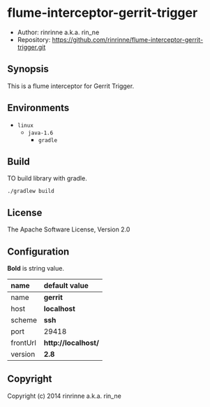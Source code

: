 flume-interceptor-gerrit-trigger
===================

* Author: rinrinne a.k.a. rin_ne
* Repository: https://github.com/rinrinne/flume-interceptor-gerrit-trigger.git

Synopsis
-------------------

This is a flume interceptor for Gerrit Trigger.

Environments
-------------------

* `linux`
  * `java-1.6`
    * `gradle`

Build
-------------------

TO build library with gradle.

    ./gradlew build

License
-------------------

The Apache Software License, Version 2.0


Configuration
-------------------

**Bold** is string value.

|name              | default value
|:-----------------|:-----------------
|name              | **gerrit**
|host              | **localhost**
|scheme            | **ssh**
|port              | 29418
|frontUrl          | **http://localhost/**
|version           | **2.8**

Copyright
-------------------

Copyright (c) 2014 rinrinne a.k.a. rin_ne
